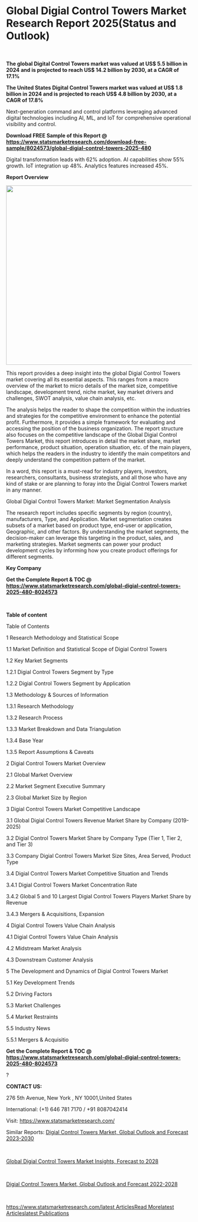<h1>Global Digial Control Towers Market Research Report 2025(Status and Outlook)</h1><br/><p><strong>The global Digital Control Towers market was valued at US$ 5.5 billion in 2024 and is projected to reach US$ 14.2 billion by 2030, at a <strong>CAGR</strong> of 17.1%</strong></p>
 
 
 
 <p><strong>The United States Digital Control Towers market was valued at US$ 1.8 billion in 2024 and is projected to reach US$ 4.8 billion by 2030, at a <strong>CAGR</strong> of 17.8%</strong></p>
 
 
 
 <p>Next-generation command and control platforms leveraging advanced digital technologies including AI, ML, and IoT for comprehensive operational visibility and control.</p>
 
 
 
 <p><strong>Download FREE Sample of this Report @ <a href="https://www.statsmarketresearch.com/download-free-sample/8024573/global-digial-control-towers-2025-480">https://www.statsmarketresearch.com/download-free-sample/8024573/global-digial-control-towers-2025-480</a></strong></p>
 
 
 
 <p>Digital transformation leads with 62% adoption. AI capabilities show 55% growth. IoT integration up 48%. Analytics features increased 45%.</p>
 
 
 
 <p><strong style="text-align:center">Report Overview</strong></p>
 
 
 
 <p><strong style="text-align:center"><img alt="" src="https://www.grandresearchstore.com/assets/report-images/DigialControlTowersMarket.png" style="width: 731px; height: 487px;" /></strong></p>
 
 
 
 <p>This report provides a deep insight into the global Digial Control Towers market covering all its essential aspects. This ranges from a macro overview of the market to micro details of the market size, competitive landscape, development trend, niche market, key market drivers and challenges, SWOT analysis, value chain analysis, etc.</p>
 
 
 
 <p>The analysis helps the reader to shape the competition within the industries and strategies for the competitive environment to enhance the potential profit. Furthermore, it provides a simple framework for evaluating and accessing the position of the business organization. The report structure also focuses on the competitive landscape of the Global Digial Control Towers Market, this report introduces in detail the market share, market performance, product situation, operation situation, etc. of the main players, which helps the readers in the industry to identify the main competitors and deeply understand the competition pattern of the market.</p>
 
 
 
 <p>In a word, this report is a must-read for industry players, investors, researchers, consultants, business strategists, and all those who have any kind of stake or are planning to foray into the Digial Control Towers market in any manner.</p>
 
 
 
 <p>Global Digial Control Towers Market: Market Segmentation Analysis</p>
 
 
 
 <p>The research report includes specific segments by region (country), manufacturers, Type, and Application. Market segmentation creates subsets of a market based on product type, end-user or application, Geographic, and other factors. By understanding the market segments, the decision-maker can leverage this targeting in the product, sales, and marketing strategies. Market segments can power your product development cycles by informing how you create product offerings for different segments.</p>
 
 
 
 <p><strong>Key Company</strong></p>
 
 
 
 <div><b>Get the Complete Report & TOC @ <a href="https://www.statsmarketresearch.com/global-digial-control-towers-2025-480-8024573">https://www.statsmarketresearch.com/global-digial-control-towers-2025-480-8024573</a></b></div>
 
 
 
 <p><br />
 
 <b>Table of content</b></p>
 
 
 
 <p>Table of Contents<br />
 
 1 Research Methodology and Statistical Scope<br />
 
 1.1 Market Definition and Statistical Scope of Digial Control Towers<br />
 
 1.2 Key Market Segments<br />
 
 1.2.1 Digial Control Towers Segment by Type<br />
 
 1.2.2 Digial Control Towers Segment by Application<br />
 
 1.3 Methodology & Sources of Information<br />
 
 1.3.1 Research Methodology<br />
 
 1.3.2 Research Process<br />
 
 1.3.3 Market Breakdown and Data Triangulation<br />
 
 1.3.4 Base Year<br />
 
 1.3.5 Report Assumptions & Caveats<br />
 
 2 Digial Control Towers Market Overview<br />
 
 2.1 Global Market Overview<br />
 
 2.2 Market Segment Executive Summary<br />
 
 2.3 Global Market Size by Region<br />
 
 3 Digial Control Towers Market Competitive Landscape<br />
 
 3.1 Global Digial Control Towers Revenue Market Share by Company (2019-2025)<br />
 
 3.2 Digial Control Towers Market Share by Company Type (Tier 1, Tier 2, and Tier 3)<br />
 
 3.3 Company Digial Control Towers Market Size Sites, Area Served, Product Type<br />
 
 3.4 Digial Control Towers Market Competitive Situation and Trends<br />
 
 3.4.1 Digial Control Towers Market Concentration Rate<br />
 
 3.4.2 Global 5 and 10 Largest Digial Control Towers Players Market Share by Revenue<br />
 
 3.4.3 Mergers & Acquisitions, Expansion<br />
 
 4 Digial Control Towers Value Chain Analysis<br />
 
 4.1 Digial Control Towers Value Chain Analysis<br />
 
 4.2 Midstream Market Analysis<br />
 
 4.3 Downstream Customer Analysis<br />
 
 5 The Development and Dynamics of Digial Control Towers Market<br />
 
 5.1 Key Development Trends<br />
 
 5.2 Driving Factors<br />
 
 5.3 Market Challenges<br />
 
 5.4 Market Restraints<br />
 
 5.5 Industry News<br />
 
 5.5.1 Mergers & Acquisitio</p>
 
 
 
 <div><b>Get the Complete Report & TOC @ <a href="https://www.statsmarketresearch.com/global-digial-control-towers-2025-480-8024573">https://www.statsmarketresearch.com/global-digial-control-towers-2025-480-8024573</a></b></div>
 
 
 
 <p>? </p>
 
 
 
 <p><b>CONTACT US:</b><br />
 
 276 5th Avenue, New York , NY 10001,United States<br />
 
 International: (+1) 646 781 7170 / +91 8087042414<br />
 
 Visit: <a href="https://www.statsmarketresearch.com/">https://www.statsmarketresearch.com/</a><br />
 
 Similar Reports: <a href="https://www.statsmarketresearch.com/global-digial-control-towers-2025-480-8024573">Digial Control Towers Market, Global Outlook and Forecast 2023-2030</a><br />
 
 <br />
 
 <a href="https://www.statsmarketresearch.com/global-digial-control-towers-2025-480-8024573">Global Digial Control Towers Market Insights, Forecast to 2028</a><br />
 
 <br />
 
 <a href="https://www.statsmarketresearch.com/global-digial-control-towers-2025-480-8024573">Digial Control Towers Market, Global Outlook and Forecast 2022-2028</a><br />
 
 <br />
 
 <a href="https://gyeongbokgung.com">https://www.statsmarketresearch.com/</a><a href="https://hallyeomaritime.com">latest Articles</a><a href="https://jingwansa.com">Read More</a><a href="https://nguoiviet.jp/">latest Articles</a><a href="https://www.intelmarketresearch.com/">latest Publications</a></p>